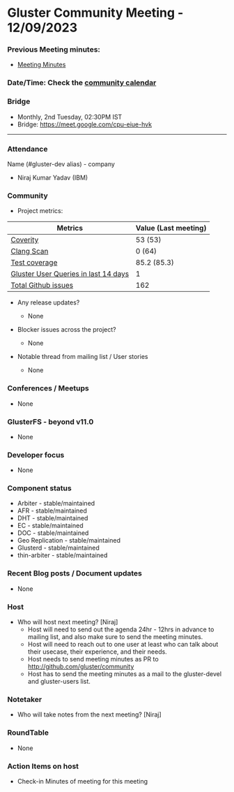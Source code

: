 # Gluster Community Meeting - 12/09/2023

### Previous Meeting minutes:

- [Meeting Minutes](https://github.com/gluster/community/tree/master/meetings)

### Date/Time: Check the [community calendar](https://calendar.google.com/event?action=TEMPLATE&tmeid=MDQ0YmRydTllMXYzdWFoMmpsbjdqNXJlYmNfMjAyMDEwMjdUMDkwMDAwWiBzYWptb2hhbUByZWRoYXQuY29t&tmsrc=sajmoham%40redhat.com&scp=ALL)

### Bridge

- Monthly, 2nd Tuesday, 02:30PM IST
- Bridge: https://meet.google.com/cpu-eiue-hvk

---

### Attendance

Name (#gluster-dev alias) - company

- Niraj Kumar Yadav (IBM)

### Community

- Project metrics:

| Metrics                                                                                                            | Value (Last meeting) |
| ------------------------------------------------------------------------------------------------------------------ | -------------------- |
| [Coverity](https://scan.coverity.com/projects/gluster-glusterfs)                                                   | 53 (53)              |
| [Clang Scan](https://build.gluster.org/job/clang-scan/lastBuild/)                                                  | 0 (64)              |
| [Test coverage](https://build.gluster.org/job/line-coverage/lastCompletedBuild/Line_20Coverage_20Report/)          | 85.2 (85.3)          |
| [Gluster User Queries in last 14 days](https://lists.gluster.org/pipermail/gluster-users/2023-September/thread.html) | 1                    |
| [Total Github issues](https://github.com/gluster/glusterfs/issues)                                                 | 162                 |

- Any release updates?

  - None

- Blocker issues across the project?

  - None

- Notable thread from mailing list / User stories
  - None

### Conferences / Meetups

- None

### GlusterFS - beyond v11.0

- None

### Developer focus

- None
### Component status

- Arbiter - stable/maintained
- AFR - stable/maintained
- DHT - stable/maintained
- EC - stable/maintained
- DOC - stable/maintained
- Geo Replication - stable/maintained
- Glusterd - stable/maintained
- thin-arbiter - stable/maintained

### Recent Blog posts / Document updates

- None

### Host

- Who will host next meeting? [Niraj]
  - Host will need to send out the agenda 24hr - 12hrs in advance to mailing list, and also make sure to send the meeting minutes.
  - Host will need to reach out to one user at least who can talk about their usecase, their experience, and their needs.
  - Host needs to send meeting minutes as PR to http://github.com/gluster/community
  - Host has to send the meeting minutes as a mail to the gluster-devel and gluster-users list.

### Notetaker

- Who will take notes from the next meeting? [Niraj]

### RoundTable

- None

### Action Items on host

- Check-in Minutes of meeting for this meeting
